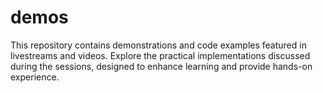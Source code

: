 # demos
This repository contains demonstrations and code examples featured in livestreams and videos. Explore the practical implementations discussed during the sessions, designed to enhance learning and provide hands-on experience.
